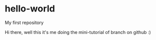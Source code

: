 # hello-world
My first repository

Hi there, well this it's me doing the mini-tutorial of branch on github
:)
